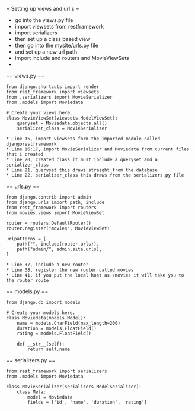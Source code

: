 
= Setting up views and url's =
* go into the views.py file
* import viewsets from restframework
* import serializers
* then set up a class based view
* then go into the mysite/urls.py file
* and set up a new url path
* import include and routers and MovieViewSets
* 

== views.py ==

	from django.shortcuts import render
	from rest_framework import viewsets
	from .serializers import MovieSerializer
	from .models import Moviedata

	# Create your views here.
	class MovieViewSet(viewsets.ModelViewSet):
		queryset = Moviedata.objects.all()
		serializer_class = MovieSerializer
		
	* Line 15, import viewsets form the imported module called djangorestframework
	* Line 16:17, import MovieSerializer and Moviedata from current files that i created
	* Line 20, created class it must include a queryset and a serializer_class
	* Line 21, queryset this draws straight from the database
	* Line 22, serializer_class this draws from the serializers.py file
	
== urls.py ==

	from django.contrib import admin
	from django.urls import path, include
	from rest_framework import routers
	from movies.views import MovieViewSet

	router = routers.DefaultRouter()
	router.register("movies", MovieViewSet)

	urlpatterns = [
		path("", include(router.urls)),
		path("admin/", admin.site.urls),
	]
	
	* Line 37, include a new router
	* Line 38, register the new router called movies
	* Line 41, if you put the local host as /movies it will take you to the router route
	
== models.py ==

	from django.db import models

	# Create your models here.
	class Moviedata(models.Model):
		name = models.CharField(max_length=200)
		duration = models.FloatField()
		rating = models.FloatField()

		def __str__(self):
			return self.name
			
== serializers.py ==

	from rest_framework import serializers
	from .models import Moviedata

	class MovieSerializer(serializers.ModelSerializer):
		class Meta:
			model = Moviedata
			fields = ['id', 'name', 'duration', 'rating']

